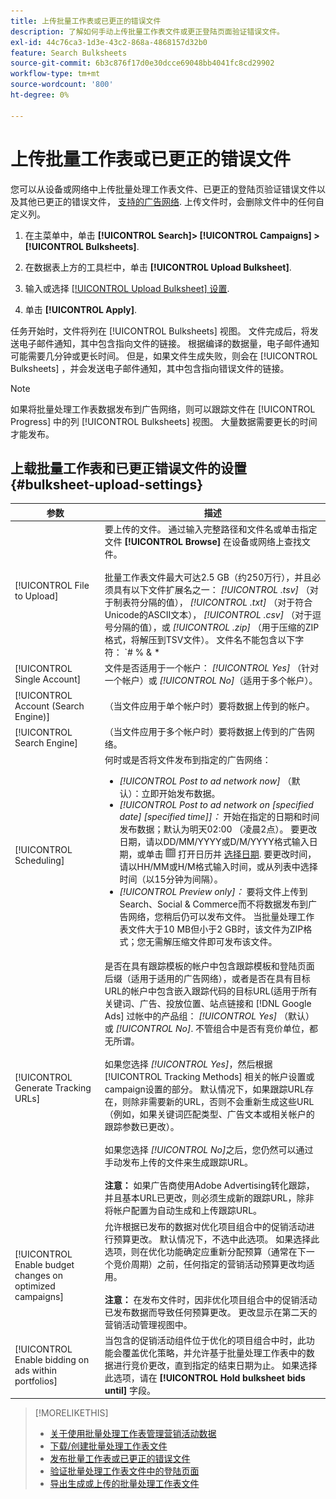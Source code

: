 ```yaml
---
title: 上传批量工作表或已更正的错误文件
description: 了解如何手动上传批量工作表文件或更正登陆页面验证错误文件。
exl-id: 44c76ca3-1d3e-43c2-868a-4868157d32b0
feature: Search Bulksheets
source-git-commit: 6b3c876f17d0e30dcce69048bb4041fc8cd29902
workflow-type: tm+mt
source-wordcount: '800'
ht-degree: 0%

---
```


# 上传批量工作表或已更正的错误文件

您可以从设备或网络中上传批量处理工作表文件、已更正的登陆页验证错误文件以及其他已更正的错误文件， [支持的广告网络](bulksheet-about.md#bulksheet-functionality-by-network). 上传文件时，会删除文件中的任何自定义列。

1. 在主菜单中，单击 **[!UICONTROL Search]> [!UICONTROL Campaigns] >[!UICONTROL Bulksheets]**.

1. 在数据表上方的工具栏中，单击 **[!UICONTROL Upload Bulksheet]**.

1. 输入或选择 [[!UICONTROL Upload Bulksheet] 设置](#bulksheet-upload-settings).

1. 单击 **[!UICONTROL Apply]**.

任务开始时，文件将列在 [!UICONTROL Bulksheets] 视图。 文件完成后，将发送电子邮件通知，其中包含指向文件的链接。 根据编译的数据量，电子邮件通知可能需要几分钟或更长时间。 但是，如果文件生成失败，则会在 [!UICONTROL Bulksheets] ，并会发送电子邮件通知，其中包含指向错误文件的链接。

>[!NOTE]
>
>如果将批量处理工作表数据发布到广告网络，则可以跟踪文件在 [!UICONTROL Progress] 中的列 [!UICONTROL Bulksheets] 视图。 大量数据需要更长的时间才能发布。

## 上载批量工作表和已更正错误文件的设置 {#bulksheet-upload-settings}

| 参数 | 描述 |
|----|----|
| [!UICONTROL File to Upload] | 要上传的文件。 通过输入完整路径和文件名或单击指定文件 <b>[!UICONTROL Browse]</b> 在设备或网络上查找文件。<br><br>批量工作表文件最大可达2.5 GB（约250万行），并且必须具有以下文件扩展名之一： <i>[!UICONTROL .tsv]</i> （对于制表符分隔的值）， <i>[!UICONTROL .txt]</i> （对于符合Unicode的ASCII文本）， <i>[!UICONTROL .csv]</i> （对于逗号分隔的值），或 <i>[!UICONTROL .zip]</i> （用于压缩的ZIP格式，将解压到TSV文件）。 文件名不能包含以下字符： `# % &amp; * | \ : &quot; &lt; &gt; . ? /`<br><br><b>提示：</b> 对于包含国际字符的数据，请使用TSV或TXT格式的文件。 |
| [!UICONTROL Single Account] | 文件是否适用于一个帐户： <i>[!UICONTROL Yes]</i> （针对一个帐户）或 <i>[!UICONTROL No]</i>（适用于多个帐户）。 |
| [!UICONTROL Account (Search Engine)] | （当文件应用于单个帐户时）要将数据上传到的帐户。 |
| [!UICONTROL Search Engine] | （当文件应用于多个帐户时）要将数据上传到的广告网络。 |
| [!UICONTROL Scheduling] | 何时或是否将文件发布到指定的广告网络：<ul><li><i>[!UICONTROL Post to ad network now]</i> （默认）：立即开始发布数据。</li><li><i>[!UICONTROL Post to ad network on \[specified date\] \[specified time\]]：</i> 开始在指定的日期和时间发布数据；默认为明天02:00 （凌晨2点）。 要更改日期，请以DD/MM/YYYY或D/M/YYYY格式输入日期，或单击 ![日历](/help/search-social-commerce/assets/calendar.png "日历") 打开日历并 [选择日期](/help/search-social-commerce/common-tasks/navigation-editing-selection/calendar.md). 要更改时间，请以HH/MM或H/M格式输入时间，或从列表中选择时间（以15分钟为间隔）。</li><li><i>[!UICONTROL Preview only]：</i> 要将文件上传到Search、Social &amp; Commerce而不将数据发布到广告网络，您稍后仍可以发布文件。 当批量处理工作表文件大于10 MB但小于2 GB时，该文件为ZIP格式；您无需解压缩文件即可发布该文件。</li></ul> |
| [!UICONTROL Generate Tracking URLs] | 是否在具有跟踪模板的帐户中包含跟踪模板和登陆页面后缀（适用于适用的广告网络），或者是否在具有目标URL的帐户中包含嵌入跟踪代码的目标URL(适用于所有关键词、广告、投放位置、站点链接和 [!DNL Google Ads] 过帐中的产品组： <i>[!UICONTROL Yes]</i> （默认）或 <i>[!UICONTROL No]</i>. 不管组合中是否有竞价单位，都无所谓。<br><br>如果您选择 <i>[!UICONTROL Yes]</i>，然后根据 [!UICONTROL Tracking Methods] 相关的帐户设置或campaign设置的部分。 默认情况下，如果跟踪URL存在，则除非需要新的URL，否则不会重新生成这些URL（例如，如果关键词匹配类型、广告文本或相关帐户的跟踪参数已更改）。<br><br>如果您选择 <i>[!UICONTROL No]</i>之后，您仍然可以通过手动发布上传的文件来生成跟踪URL。<br><br><b>注意：</b> 如果广告商使用Adobe Advertising转化跟踪，并且基本URL已更改，则必须生成新的跟踪URL，除非将帐户配置为自动生成和上传跟踪URL。 |
| [!UICONTROL Enable budget changes on optimized campaigns] | 允许根据已发布的数据对优化项目组合中的促销活动进行预算更改。 默认情况下，不选中此选项。 如果选择此选项，则在优化功能确定应重新分配预算（通常在下一个竞价周期）之前，任何指定的营销活动预算更改均适用。<br><br><b>注意：</b> 在发布文件时，因非优化项目组合中的促销活动已发布数据而导致任何预算更改。 更改显示在第二天的营销活动管理视图中。 |
| [!UICONTROL Enable bidding on ads within portfolios] | 当包含的促销活动组件位于优化的项目组合中时，此功能会覆盖优化策略，并允许基于批量处理工作表中的数据进行竞价更改，直到指定的结束日期为止。 如果选择此选项，请在 **[!UICONTROL Hold bulksheet bids until]** 字段。 |

>[!MORELIKETHIS]
>
>* [关于使用批量处理工作表管理营销活动数据](bulksheet-about.md)
>* [下载/创建批量处理工作表文件](bulksheet-download.md)
>* [发布批量工作表或已更正的错误文件](bulksheet-post.md)
>* [验证批量处理工作表文件中的登陆页面](bulksheet-validate-landing-pages.md)
>* [导出生成或上传的批量处理工作表文件](bulksheet-export.md)
